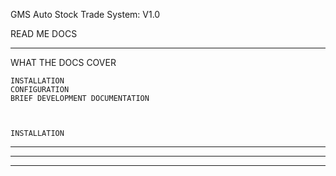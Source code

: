
GMS Auto Stock Trade System: V1.0

READ ME DOCS 


______________________________________________________________________________________________




WHAT THE DOCS COVER


	INSTALLATION 
	CONFIGURATION
	BRIEF DEVELOPMENT DOCUMENTATION
	
	
	
	INSTALLATION 
	
______________________________________________________________________________________________

	
	
	
	
	
	
	
______________________________________________________________________________________________




______________________________________________________________________________________________

	
